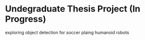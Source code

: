 # Undegraduate Thesis Project (In Progress)
exploring object detection for soccer plaing humanoid robots
